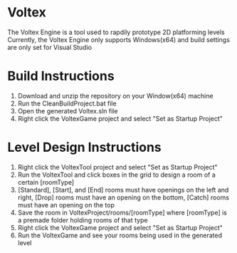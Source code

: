# Voltex
The Voltex Engine is a tool used to rapdily prototype 2D platforming levels
Currently, the Voltex Engine only supports Windows(x64) and build settings are only set for Visual Studio

# Build Instructions
1) Download and unzip the repository on your Window(x64) machine
2) Run the CleanBuildProject.bat file
3) Open the generated Voltex.sln file
4) Right click the VoltexGame project and select "Set as Startup Project"

# Level Design Instructions
1) Right click the VoltexTool project and select "Set as Startup Project"
2) Run the VoltexTool and click boxes in the grid to design a room of a certain [roomType]
3) [Standard], [Start], and [End] rooms must have openings on the left and right, [Drop] rooms must have an opening on the bottom, [Catch] rooms must have an opening on the top
4) Save the room in VoltexProject/rooms/[roomType] where [roomType] is a premade folder holding rooms of that type
5) Right click the VoltexGame project and select "Set as Startup Project"
6) Run the VoltexGame and see your rooms being used in the generated level
